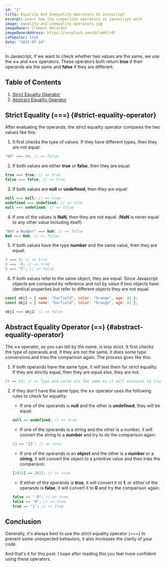 ```yaml
---
id: "1"
title: Equality And Inequality Operators In Javascript
excerpt: Learn how the comparison operators in javascript work
image: equality-and-inequality-operators.jpg
imageOwner: Clément Hélardot
imageOwnerAddress: https://unsplash.com/@clemhlrdt
isPopular: true
date: "2021-07-24"
---
```


In Javascript, if we want to check whether two values are the same, we use the **==** and **===** operators.
These operators both return **true** if their operands are the same and **false** if they are different.

## Table of Contents

1. [Strict Equality Operator](#strict-equality-operator)
2. [Abstract Equality Operator](#abstract-equality-operator)

## Strict Equality (===) {#strict-equality-operator}

After evaluating the operands, the strict equality operator compares the two values like this:

1. It first checks the type of values. If they have different types, then they are not equal:

```jsx
"69" === 69; // => false
```

2. If both values are either **true** or **false**, then they are equal:

```jsx
true === true; // => true
false === false; // => true
```

3. If both values are **null** or **undefined**, then they are equal:

```jsx
null === null; // => true
undefined === undefined; // => true
null === undefined; // => false
```

4. If one of the values is **NaN**, then they are not equal. (**NaN** is never equal to any other value including itself)

```jsx
"Not a Number" === NaN; // => false
NaN === NaN; // => false;
```

5. If both values have the type **number** and the same value, then they are equal:

```jsx
3 === 3; // => true
0 === -0; // => true
5 === "5"; // => false
```

6. If both values refer to the same object, they are equal. Since Javascript objects are compared by reference and not by value if two objects have identical properties but refer to different objects they are not equal.

```jsx
const obj1 = { name: "Garfield", color: "Orange", age: 43 };
const obj2 = { name: "Garfield", color: "Orange", age: 43 };

obj1 === obj2; // => false
```

## Abstract Equality Operator (==) {#abstract-equality-operator}

The **==** operator, as you can tell by the name, is less strict.
It first checks the type of operands and, if they are not the same, it does some type conversions and tries the comparison again.
The process goes like this:

1. If both operands have the same type, it will test them for strict equality. If they are strictly equal, then they are equal else, they are not.

```jsx
23 == 23; // => Type and value are the same so it will evaluate to true
```

2. If they don't have the same type, the **==** operator uses the following rules to check for equality:

   - If one of the operands is **null** and the other is **undefined**, they will be equal.

   ```jsx
   null == undefined; // => true
   ```

   - If one of the operands is a string and the other is a number, it will convert the string to a **number** and try to do the comparison again.

   ```jsx
   23 == "23"; // => true
   ```

   - If one of the operands is an **object** and the other is a **number** or a **string**, it will convert the object to a primitive value and then tries the comparison.

   ```jsx
   [2021] == 2021; // => true
   ```

   - If either of the operands is **true**, it will convert it to **1**, or either of the operands is **false**, it will convert it to **0** and try the comparison again.

   ```jsx
   false == "-0"; // => true
   false == "0"; // => true
   true == "1"; // => true
   ```

## Conclusion

Generally, it's always best to use the strict equality operator (===) to prevent some unexpected behaviors, it also increases the clarity of your code.

And that's it for this post. I hope after reading this you feel more confident using these operators.
